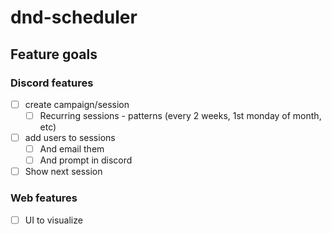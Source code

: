 # dnd-scheduler

## Feature goals

### Discord features

- [ ] create campaign/session
  - [ ] Recurring sessions - patterns (every 2 weeks, 1st monday of month, etc)
- [ ] add users to sessions
  - [ ] And email them
  - [ ] And prompt in discord
- [ ] Show next session

### Web features

- [ ] UI to visualize
